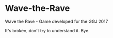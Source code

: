 # Wave-the-Rave
Wave the Rave - Game developed for the GGJ 2017

It's broken, don't try to understand it.
Bye.
